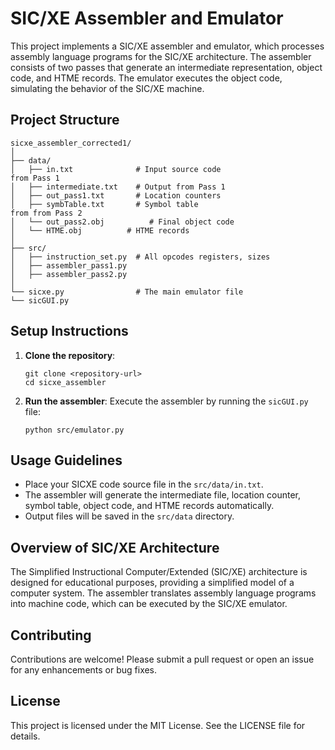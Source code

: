 # SIC/XE Assembler and Emulator

This project implements a SIC/XE assembler and emulator, which processes assembly language programs for the SIC/XE architecture. The assembler consists of two passes that generate an intermediate representation, object code, and HTME records. The emulator executes the object code, simulating the behavior of the SIC/XE machine.

## Project Structure

``` 
sicxe_assembler_corrected1/
│
├── data/
│   ├── in.txt              # Input source code
from Pass 1              
│   ├── intermediate.txt    # Output from Pass 1
│   ├── out_pass1.txt       # Location counters 
│   ├── symbTable.txt       # Symbol table 
from from Pass 2
│   └── out_pass2.obj          # Final object code
│   └── HTME.obj          # HTME records
│
├── src/
│   ├── instruction_set.py  # All opcodes registers, sizes
│   ├── assembler_pass1.py
│   ├── assembler_pass2.py
│
└── sicxe.py                # The main emulator file
└── sicGUI.py  
```

## Setup Instructions

1. **Clone the repository**:
   ```
   git clone <repository-url>
   cd sicxe_assembler
   ```

2. **Run the assembler**:
   Execute the assembler by running the `sicGUI.py` file:
   ```
   python src/emulator.py
   ```

## Usage Guidelines

- Place your SICXE code source file in the `src/data/in.txt`.
- The assembler will generate the intermediate file, location counter, symbol table, object code, and HTME records automatically.
- Output files will be saved in the `src/data` directory.

## Overview of SIC/XE Architecture

The Simplified Instructional Computer/Extended (SIC/XE) architecture is designed for educational purposes, providing a simplified model of a computer system. The assembler translates assembly language programs into machine code, which can be executed by the SIC/XE emulator.

## Contributing

Contributions are welcome! Please submit a pull request or open an issue for any enhancements or bug fixes.

## License

This project is licensed under the MIT License. See the LICENSE file for details.
